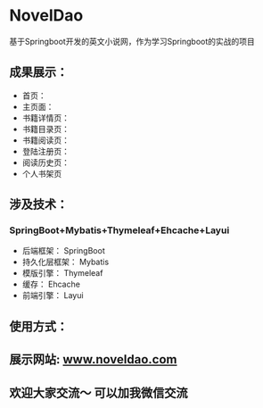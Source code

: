 # NovelDao
基于Springboot开发的英文小说网，作为学习Springboot的实战的项目

## 成果展示：

+ 首页：
+ 主页面：
+ 书籍详情页：
+ 书籍目录页：
+ 书籍阅读页：
+ 登陆注册页：
+ 阅读历史页：
+ 个人书架页

## 涉及技术：

### SpringBoot+Mybatis+Thymeleaf+Ehcache+Layui

+ 后端框架： SpringBoot
+ 持久化层框架： Mybatis
+ 模版引擎： Thymeleaf
+ 缓存： Ehcache
+ 前端引擎： Layui

## 使用方式：

## 展示网站: www.noveldao.com


## 欢迎大家交流～ 可以加我微信交流
 
